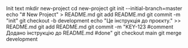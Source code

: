 Init text
mkdir new-project
cd new-project
git init --initial-branch=master
echo "# New Project" > README.md
git add README.md
git commit -m "init"
git checkout -b development
echo "Це інструкція до проєкту." >> README.md
git add README.md
git commit -m "KEY-123 #comment Додано інструкцію до README.md #done"
git checkout main
git merge development


